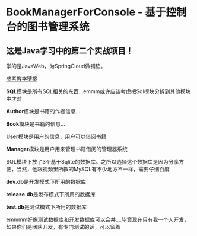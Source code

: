 # BookManagerForConsole - 基于控制台的图书管理系统
## 这是Java学习中的第二个实战项目！
学的是JavaWeb，为SpringCloud做铺垫。

[参考教学链接](https://www.bilibili.com/video/BV1CL4y1i7qR?p=56)

**SQL**模块是所有SQL相关的东西...emmm或许应该考虑把Sql模块分拆到其他模块中才对

**Author**模块是书籍的作者信息...

**Book**模块是书籍的信息...

**User**模块是用户的信息，用户可以借阅书籍

**Manager**模块是用户用来管理书籍借阅的管理器系统

SQL模块下放了3个基于Sqlite的数据库。之所以选择这个数据库是因为分享方便，当然，他跟视频里所教的MySQL有不少地方不一样，需要仔细百度

**dev.db**是开发模式下所用的数据库

**release.db**是发布模式下所用的数据库

**test.db**是测试模式下所用的数据库

emmmm好像测试数据库和开发数据库可以合并....毕竟现在只有我一个人开发，如果你们是团队开发，有专门测试的话，可以留着
